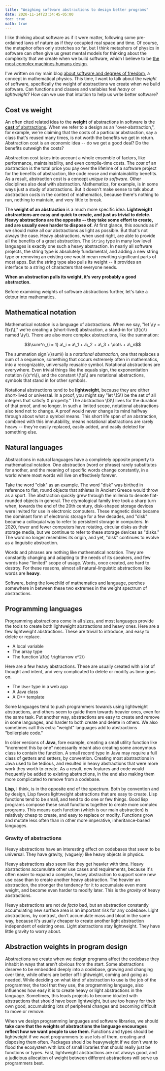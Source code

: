 ```yaml
---
title: "Weighing software abstractions to design better programs"
date: 2020-11-14T23:34:45-05:00
toc: true
math: true
---
```


I like thinking about software as if it were matter, following some pre-ordained laws of nature as if they occupied real space and time. Of course, the metaphor often only stretches so far, but I think metaphors of physics in software can often give us great mental models for thinking about the complexity that we create when we build software, which I believe to be [the most complex machines humans design](https://thesephist.com/posts/software/).

I've written on my main blog [about software and degrees of freedom](https://thesephist.com/posts/dof/), a concept in mathematical physics. This time, I want to talk about the _weight_ of software, specifically the weight of abstractions we create when we build software. Can functions and classes and variables feel _heavy_ or _lightweight_? How can we use that intuition to help us write better software?

## Cost vs weight

An often cited related idea to the **weight** of abstractions in software is the [**cost** of abstractions](https://250bpm.com/blog:86/). When we refer to a design as an "over-abstraction,", for example, we're claiming that the costs of a particular abstraction, say a class that's reused many times, is not worth the benefits we get in return. Abstraction cost is an economic idea -- do we get a good deal? Do the benefits outweigh the costs?

Abstraction cost takes into account a whole ensemble of factors, like performance, maintainability, and even compile-time costs. The _cost_ of an abstraction is the total price you pay over the lifetime of a software project for the benefits of abstraction, like code reuse and maintainability benefits. As a result, abstraction cost is a concept _unique to software_. Other disciplines also deal with abstraction. Mathematics, for example, is in some ways just a study of abstractions. But it doesn't make sense to talk about abstraction costs in the context of mathematics, because there's nothing to run, nothing to maintain, and very little to break.

The **weight of an abstraction** is a much more specific idea. **Lightweight abstractions are easy and quick to create, and just as trivial to delete. Heavy abstractions are the opposite -- they take some effort to create, and are usually even harder to dispose of.** At first glance, this sounds as if we should make all our abstractions as light as possible. But that's not always the case. Heavy abstractions, when used right, are able to provide all the benefits of a great abstraction. The `String` type in many low level languages is exactly one such a heavy abstraction. In nearly all software projects, the string type is absolutely fundamental, and adding a new string type or removing an existing one would mean rewriting significant parts of most apps. But the string type also pulls its weight -- it provides an interface to a string of characters that everyone needs.

**When an abstraction pulls its weight, it's very probably a good abstraction.**

Before examining weights of software abstractions further, let's take a detour into mathematics.

## Mathematical notation

Mathematical notation is a language of abstractions. When we say, "let \\(y = f(x)\\)," we're creating a (short-lived) abstraction, a stand-in for \\(f(x)\\) named \\(y\\). There are also more complex abstractions, like the summation:

$$\sum^n_{i = 1} a\_i = a\_1 + a\_2 + a\_3 + \dots + a\_n$$

The summation sign \\(\sum\\) is a _notational abstraction_, one that replaces a sum of a sequence, something that occurs extremely often in mathematics, into a recognizable, universally reusable symbol. Notational abstractions are everywhere. Even trivial things like the equals sign, the exponentiation notation (\\(x^n\\)), and the constant \\(\pi\\) are notational abstractions, symbols that stand in for other symbols.

Notational abstractions tend to be **lightweight**, because they are either short-lived or universal. In a proof, you might say "let \\(S\\) be the set of all integers that satisfy X property." The abstraction \\(S\\) lives for the duration of that proof, and no longer. In such a limited scope, notational abstractions also tend not to change. A proof would never change its mind halfway through about what a symbol means. This short life span of an abstraction, combined with this immutability, means notational abstractions are rarely heavy -- they're easily replaced, easily added, and easily deleted for something else.

## Natural languages

Abstractions in natural languages have a completely opposite property to mathematical notation. One abstraction (word or phrase) rarely substitutes for another, and the meaning of specific words change constantly, in a world where most words will live on effectively forever.

Take the word "disk" as an example. The word "disk" was birthed in reference to flat, round objects that athletes in Ancient Greece would throw as a sport. The abstraction quickly grew through the millenia to denote flat-rounded objects in general. The etymological family tree took a sharp turn when, towards the end of the 20th century, disk-shaped storage devices were invited for use in electronic computers. These magnetic disks became the dominant form of electronic storage for a few decades, and "disk" became a colloquial way to refer to persistent storage in computers. In 2020, fewer and fewer computers have rotating, circular disks as their storage media, but we continue to refer to these storage devices as "disks." The word no longer resembles its origin, and yet, "disk" continues to evolve as a linguistic abstraction.

Words and phrases are nothing like mathematical notation. They are constantly changing and adapting to the needs of its speakers, and few words have "limited" scope of usage. Words, once created, are hard to destroy. For these reasons, almost all natural-linguistic abstractions like words are **heavy**.

Software, being the lovechild of mathematics and language, perches somewhere in between these two extremes in the weight spectrum of abstractions.

## Programming languages

Programming abstractions come in all sizes, and most languages provide the tools to create both lightweight abstractions and heavy ones. Here are a few lightweight abstractions. These are trivial to introduce, and easy to delete or replace.

- A local variable
- The array type
- The function \\(f(x) \rightarrow x^2\\)

Here are a few heavy abstractions. These are usually created with a lot of thought and intent, and very complicated to delete or modify as time goes on.

- The `User` type in a web app
- A Java class
- A C++ template

Some languages tend to push programmers towards using lightweight abstractions, and others seem to guide them towards heavier ones, even for the same task. Put another way, abstractions are easy to create and remove in some languages, and harder to both create and delete in others. We also sometimes call this extra "weight" languages add to abstractions "boilerplate code."

In older versions of **Java**, fore example, creating a small utility function like "increment this by one" necessarily meant also creating some anonymous class to contain the function. A small record type in Java may require a full class of getters and setters, by convention. Creating most abstractions in Java used to be tedious, and resulted in heavy abstractions that were more work they worth to create. As a result, new features and code would frequently be added to existing abstractions, in the end also making them more complicated to remove from a codebase.

**Lisp**, I think, is in the opposite end of the spectrum. Both by convention and by design, Lisp favors lightweight abstractions that are easy to create. Lisp functions tend to be small, and tend to do one or few things. Good lisp programs compose these small functions together to create more complex programs. This means each function (which is our main abstraction) is relatively cheap to create, and easy to replace or modify. Functions grow and mutate less often than in other more imperative, inheritance-based languages.

### Gravity of abstractions

Heavy abstractions have an interesting effect on codebases that seem to be universal. They have gravity, (vaguely) like heavy objects in physics.

Heavy abstractions also seem like they get heavier with time. Heavy abstractions accumulate other use cases and requirements, because it's often easier to expand a complex, heavy abstraction to support some new use case than to create another heavy abstraction. The heavier an abstraction, the stronger the tendency for it to accumulate even more weight, and become even harder to modify later. This is the *gravity* of heavy abstractions.

Heavy abstractions are not _de facto_ bad, but an abstraction constantly accumulating new surface area is an important risk for any codebase. Light abstractions, by contrast, don't accumulate mass and bloat in the same way, because it's usually cheaper to create another light abstraction independent of existing ones. Light abstractions stay lightweight. They have little gravity to worry about.

## Abstraction weights in program design

Abstractions we create when we design programs affect the codebase they inhabit in ways that aren't obvious from the start. Some abstractions deserve to be embedded deeply into a codebase, growing and changing over time, while others are better off lightweight, coming and going as needed. While deciding on what kind of abstraction to use is the job of the programmer, the tool that they use, the programming language, also influences how easy it is to create heavy or light abstractions in the language. Sometimes, this leads projects to become bloated with abstractions that should have been lightweight, but are too heavy for their own good, accumulating lots of peripheral changes and becoming difficult to move or remove.

When we design programming languages and software libraries, we should **take care that the weights of abstractions the language encourages reflect how we want people to use them**. Functions and types should be lightweight if we want programmers to use lots of them, creating and disposing them often. Packages should be heavyweight if we don't want to flood the ecosystem with lots of small libraries that should really just be functions or types. Fast, lightweight abstractions are not always good, and a judicious allocation of weight between different abstractions will serve us programmers best.

